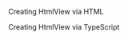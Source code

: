 Creating HtmlView via HTML
<snippet id='creating-htmlview-html'/>

Creating HtmlView via TypeScript
<snippet id='creating-htmlview-code'/>